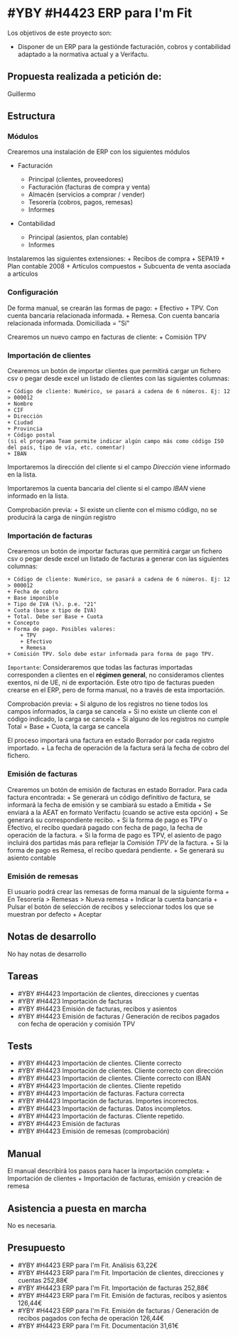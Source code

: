# #YBY #H4423 ERP para I'm Fit

Los objetivos de este proyecto son:
+ Disponer de un ERP para la gestiónde facturación, cobros y contabilidad adaptado a la normativa actual y a Verifactu.

## Propuesta realizada a petición de:
Guillermo

## Estructura

### Módulos
Crearemos una instalación de ERP con los siguientes módulos

+ Facturación
    + Principal (clientes, proveedores)
    + Facturación (facturas de compra y venta)
    + Almacén (servicios a comprar / vender)
    + Tesorería (cobros, pagos, remesas)
    + Informes

+ Contabilidad
    + Principal (asientos, plan contable)
    + Informes

Instalaremos las siguientes extensiones:
    + Recibos de compra
    + SEPA19
    + Plan contable 2008
    + Artículos compuestos
    + Subcuenta de venta asociada a artículos

### Configuración
De forma manual, se crearán las formas de pago:
    + Efectivo
    + TPV. Con cuenta bancaria relacionada informada.
    + Remesa. Con cuenta bancaria relacionada informada. Domiciliada = "Sí"


Crearemos un nuevo campo en facturas de cliente:
    + Comisión TPV

### Importación de clientes
Crearemos un botón de importar clientes que permitirá cargar un fichero csv o pegar desde excel un listado de clientes con las siguientes columnas:

    + Código de cliente: Numérico, se pasará a cadena de 6 números. Ej: 12 > 000012
    + Nombre
    + CIF
    + Dirección
    + Ciudad
    + Provincia
    + Código postal
    (si el programa Team permite indicar algún campo más como código ISO del país, tipo de vía, etc. comentar)
    + IBAN

Importaremos la dirección del cliente si el campo _Dirección_ viene informado en la lista.

Importaremos la cuenta bancaria del cliente si el campo _IBAN_ viene informado en la lista.

Comprobación previa:
    + Si existe un cliente con el mismo código, no se producirá la carga de ningún registro

### Importación de facturas
Crearemos un botón de importar facturas que permitirá cargar un fichero csv o pegar desde excel un listado de facturas a generar con las siguientes columnas:

    + Código de cliente: Numérico, se pasará a cadena de 6 números. Ej: 12 > 000012
    + Fecha de cobro
    + Base imponible
    + Tipo de IVA (%). p.e. "21"
    + Cuota (base x tipo de IVA)
    + Total. Debe ser Base + Cuota
    + Concepto
    + Forma de pago. Posibles valores:
        + TPV
        + Efectivo
        + Remesa
    + Comisión TPV. Solo debe estar informada para forma de pago TPV.

`Importante`: Consideraremos que todas las facturas importadas corresponden a clientes en el __régimen general__, no consideramos clientes exentos, ni de UE, ni de exportación. Este otro tipo de facturas pueden crearse en el ERP, pero de forma manual, no a través de esta importación.

Comprobación previa:
    + Si alguno de los registros no tiene todos los campos informados, la carga se cancela
    + Si no existe un cliente con el código indicado, la carga se cancela
    + Si alguno de los registros no cumple Total = Base + Cuota, la carga se cancela

El proceso importará una factura en estado Borrador por cada registro importado.
    + La fecha de operación de la factura será la fecha de cobro del fichero.

### Emisión de facturas
Crearemos un botón de emisión de facturas en estado Borrador. Para cada factura encontrada:
    + Se generará un código definitivo de factura, se informará la fecha de emisión y se cambiará su estado a Emitida
    + Se enviará a la AEAT en formato Verifactu (cuando se active esta opción)
    + Se generará su correspondiente recibo.
        + Si la forma de pago es TPV o Efectivo, el recibo quedará pagado con fecha de pago, la fecha de operación de la factura.
            + Si la forma de pago es TPV, el asiento de pago incluirá dos partidas más para reflejar la _Comisión TPV_ de la factura.
        + Si la forma de pago es Remesa, el recibo quedará pendiente.
    + Se generará su asiento contable

### Emisión de remesas
El usuario podrá crear las remesas de forma manual de la siguiente forma
    + En Tesorería > Remesas > Nueva remesa
    + Indicar la cuenta bancaria
    + Pulsar el botón de selección de recibos y seleccionar todos los que se muestran por defecto
    + Aceptar


## Notas de desarrollo
No hay notas de desarrollo

## Tareas
* #YBY #H4423 Importación de clientes, direcciones y cuentas
* #YBY #H4423 Importación de facturas
* #YBY #H4423 Emisión de facturas, recibos y asientos
* #YBY #H4423 Emisión de facturas / Generación de recibos pagados con fecha de operación y comisión TPV

## Tests
* #YBY #H4423 Importación de clientes. Cliente correcto
* #YBY #H4423 Importación de clientes. Cliente correcto con dirección
* #YBY #H4423 Importación de clientes. Cliente correcto con IBAN
* #YBY #H4423 Importación de clientes. Cliente repetido
* #YBY #H4423 Importación de facturas. Factura correcta
* #YBY #H4423 Importación de facturas. Importes incorrectos.
* #YBY #H4423 Importación de facturas. Datos incompletos.
* #YBY #H4423 Importación de facturas. Cliente repetido.
* #YBY #H4423 Emisión de facturas 
* #YBY #H4423 Emisión de remesas (comprobación)

## Manual
El manual describirá los pasos para hacer la importación completa:
    + Importación de clientes
    + Importación de facturas, emisión y creación de remesa

## Asistencia a puesta en marcha
No es necesaria.

## Presupuesto
* #YBY #H4423 ERP para I'm Fit. Análisis 63,22€
* #YBY #H4423 ERP para I'm Fit. Importación de clientes, direcciones y cuentas 252,88€
* #YBY #H4423 ERP para I'm Fit. Importación de facturas 252,88€
* #YBY #H4423 ERP para I'm Fit. Emisión de facturas, recibos y asientos 126,44€
* #YBY #H4423 ERP para I'm Fit. Emisión de facturas / Generación de recibos pagados con fecha de operación 126,44€
* #YBY #H4423 ERP para I'm Fit. Documentación 31,61€